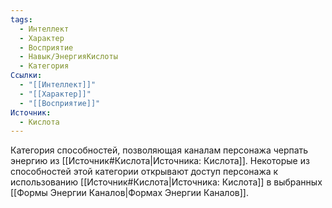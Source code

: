 ```yaml
---
tags:
  - Интеллект
  - Характер
  - Восприятие
  - Навык/ЭнергияКислоты
  - Категория
Ссылки:
  - "[[Интеллект]]"
  - "[[Характер]]"
  - "[[Восприятие]]"
Источник:
  - Кислота
---
```

Категория способностей, позволяющая каналам персонажа черпать энергию из [[Источник#Кислота|Источника: Кислота]]. Некоторые из способностей этой категории открывают доступ персонажа к использованию [[Источник#Кислота|Источника: Кислота]] в выбранных [[Формы Энергии Каналов|Формах Энергии Каналов]]. 